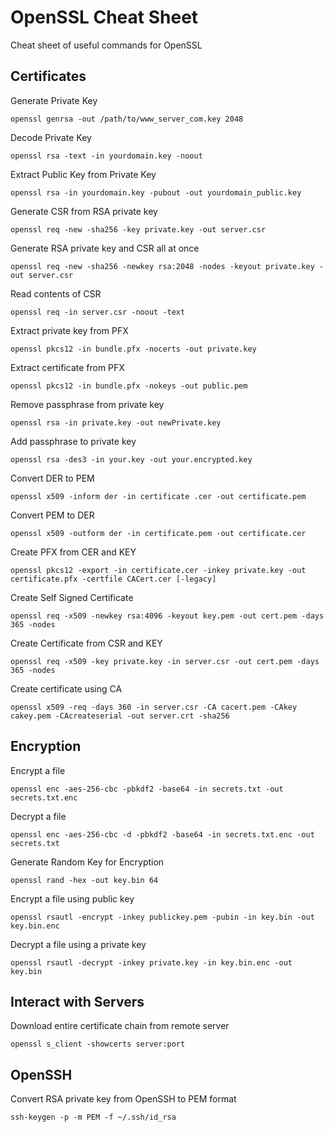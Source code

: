 # OpenSSL Cheat Sheet
Cheat sheet of useful commands for OpenSSL

## Certificates

Generate Private Key
```
openssl genrsa -out /path/to/www_server_com.key 2048
```
 

Decode Private Key
```
openssl rsa -text -in yourdomain.key -noout
```
 

Extract Public Key from Private Key
```
openssl rsa -in yourdomain.key -pubout -out yourdomain_public.key
```
 

Generate CSR from RSA private key
```
openssl req -new -sha256 -key private.key -out server.csr
```
 

Generate RSA private key and CSR all at once
```
openssl req -new -sha256 -newkey rsa:2048 -nodes -keyout private.key -out server.csr
```
 

Read contents of CSR
```
openssl req -in server.csr -noout -text
```
 

Extract private key from PFX
```
openssl pkcs12 -in bundle.pfx -nocerts -out private.key
```
 

Extract certificate from PFX
```
openssl pkcs12 -in bundle.pfx -nokeys -out public.pem
```
 

Remove passphrase from private key
```
openssl rsa -in private.key -out newPrivate.key
```
 

Add passphrase to private key
```
openssl rsa -des3 -in your.key -out your.encrypted.key
```
 

Convert DER to PEM
```
openssl x509 -inform der -in certificate .cer -out certificate.pem
```
 

Convert PEM to DER
```
openssl x509 -outform der -in certificate.pem -out certificate.cer
```
 

Create PFX from CER and KEY
```
openssl pkcs12 -export -in certificate.cer -inkey private.key -out certificate.pfx -certfile CACert.cer [-legacy]
```


Create Self Signed Certificate
```
openssl req -x509 -newkey rsa:4096 -keyout key.pem -out cert.pem -days 365 -nodes
```


Create Certificate from CSR and KEY
```
openssl req -x509 -key private.key -in server.csr -out cert.pem -days 365 -nodes
```


Create certificate using CA
```
openssl x509 -req -days 360 -in server.csr -CA cacert.pem -CAkey cakey.pem -CAcreateserial -out server.crt -sha256
```

## Encryption
Encrypt a file
```
openssl enc -aes-256-cbc -pbkdf2 -base64 -in secrets.txt -out secrets.txt.enc
```


Decrypt a file
```
openssl enc -aes-256-cbc -d -pbkdf2 -base64 -in secrets.txt.enc -out secrets.txt
```


Generate Random Key for Encryption
```
openssl rand -hex -out key.bin 64
```


Encrypt a file using public key
```
openssl rsautl -encrypt -inkey publickey.pem -pubin -in key.bin -out key.bin.enc
```


Decrypt a file using a private key
```
openssl rsautl -decrypt -inkey private.key -in key.bin.enc -out key.bin
```


## Interact with Servers
Download entire certificate chain from remote server
```
openssl s_client -showcerts server:port
```


## OpenSSH
Convert RSA private key from OpenSSH to PEM format
```
ssh-keygen -p -m PEM -f ~/.ssh/id_rsa
```

